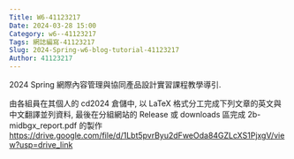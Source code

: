 ```yaml
---
Title: W6-41123217
Date: 2024-03-28 15:00
Category: w6--41123217
Tags: 網誌編寫-41123217
Slug: 2024-Spring-w6-blog-tutorial-41123217
Author: 41123217
---
```


2024 Spring 網際內容管理與協同產品設計實習課程教學導引.
<!-- PELICAN_END_SUMMARY -->

由各組員在其個人的 cd2024 倉儲中, 以 LaTeX 格式分工完成下列文章的英文與中文翻譯並列資料, 最後在分組網站的 Release 或 downloads 區完成 2b-midbgx_report.pdf 的製作
https://drive.google.com/file/d/1Lbt5pvrByu2dFweOda84GZLcXS1PjxgV/view?usp=drive_link